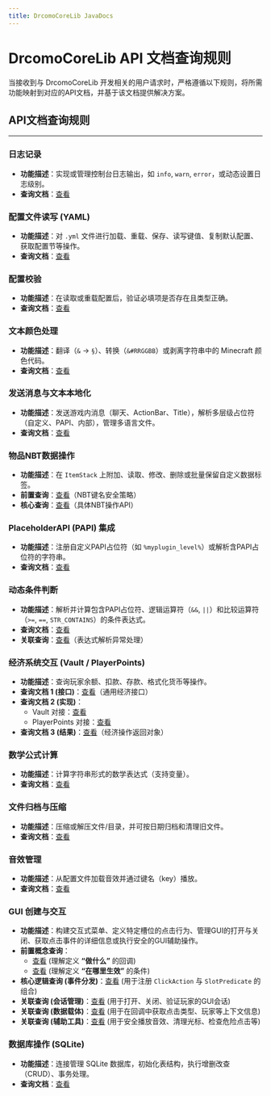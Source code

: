 ```yaml
---
title: DrcomoCoreLib JavaDocs
---
```


# **DrcomoCoreLib API 文档查询规则**

当接收到与 DrcomoCoreLib 开发相关的用户请求时，严格遵循以下规则，将所需功能映射到对应的API文档，并基于该文档提供解决方案。  

## **API文档查询规则**

---

### 日志记录
- **功能描述**：实现或管理控制台日志输出，如 `info`, `warn`, `error`，或动态设置日志级别。  
- **查询文档**：[查看](./JavaDocs/util/DebugUtil-JavaDoc.md)


### 配置文件读写 (YAML)
- **功能描述**：对 `.yml` 文件进行加载、重载、保存、读写键值、复制默认配置、获取配置节等操作。
- **查询文档**：[查看](./JavaDocs/config/YamlUtil-JavaDoc.md)

### 配置校验
- **功能描述**：在读取或重载配置后，验证必填项是否存在且类型正确。
- **查询文档**：[查看](./JavaDocs/config/ConfigValidator-JavaDoc.md)


### 文本颜色处理
- **功能描述**：翻译（`&` → `§`）、转换（`&#RRGGBB`）或剥离字符串中的 Minecraft 颜色代码。  
- **查询文档**：[查看](./JavaDocs/color/ColorUtil-JavaDoc.md)


### 发送消息与文本本地化
- **功能描述**：发送游戏内消息（聊天、ActionBar、Title），解析多层级占位符（自定义、PAPI、内部），管理多语言文件。  
- **查询文档**：[查看](./JavaDocs/message/MessageService-JavaDoc.md)


### 物品NBT数据操作
- **功能描述**：在 `ItemStack` 上附加、读取、修改、删除或批量保留自定义数据标签。  
- **前置查询**：[查看](./JavaDocs/nbt/NbtKeyHandler-JavaDoc.md)（NBT键名安全策略）  
- **核心查询**：[查看](./JavaDocs/nbt/NBTUtil-JavaDoc.md)（具体NBT操作API）


### PlaceholderAPI (PAPI) 集成
- **功能描述**：注册自定义PAPI占位符（如 `%myplugin_level%`）或解析含PAPI占位符的字符串。  
- **查询文档**：[查看](./JavaDocs/hook/placeholder/PlaceholderAPIUtil-JavaDoc.md)


### 动态条件判断
- **功能描述**：解析并计算包含PAPI占位符、逻辑运算符（`&&`, `||`）和比较运算符（`>=`, `==`, `STR_CONTAINS`）的条件表达式。  
- **查询文档**：[查看](./JavaDocs/hook/placeholder/parse/PlaceholderConditionEvaluator-JavaDoc.md)  
- **关联查询**：[查看](./JavaDocs/hook/placeholder/parse/ParseException-JavaDoc.md)（表达式解析异常处理）


### 经济系统交互 (Vault / PlayerPoints)
- **功能描述**：查询玩家余额、扣款、存款、格式化货币等操作。  
- **查询文档 1 (接口)**：[查看](./JavaDocs/hook/economy/EconomyProvider-JavaDoc.md)（通用经济接口）  
- **查询文档 2 (实现)**：  
  - Vault 对接：[查看](./JavaDocs/hook/economy/provider/VaultEconomyProvider-JavaDoc.md)  
  - PlayerPoints 对接：[查看](./JavaDocs/hook/economy/provider/PlayerPointsEconomyProvider-JavaDoc.md)  
- **查询文档 3 (结果)**：[查看](./JavaDocs/hook/economy/EconomyResponse-JavaDoc.md)（经济操作返回对象）


### 数学公式计算
- **功能描述**：计算字符串形式的数学表达式（支持变量）。  
- **查询文档**：[查看](./JavaDocs/math/FormulaCalculator-JavaDoc.md)

### 文件归档与压缩
- **功能描述**：压缩或解压文件/目录，并可按日期归档和清理旧文件。
- **查询文档**：[查看](./JavaDocs/archive/ArchiveUtil-JavaDoc.md)


### 音效管理
- **功能描述**：从配置文件加载音效并通过键名（key）播放。  
- **查询文档**：[查看](./JavaDocs/sound/SoundManager-JavaDoc.md)


### **GUI 创建与交互**
- **功能描述**：构建交互式菜单、定义特定槽位的点击行为、管理GUI的打开与关闭、获取点击事件的详细信息或执行安全的GUI辅助操作。
- **前置概念查询**：
    * [查看](./JavaDocs/gui/interfaces/ClickAction-JavaDoc.md) (理解定义 **“做什么”** 的回调)
    * [查看](./JavaDocs/gui/interfaces/SlotPredicate-JavaDoc.md) (理解定义 **“在哪里生效”** 的条件)
- **核心逻辑查询 (事件分发)**：[查看](./JavaDocs/gui/GuiActionDispatcher-JavaDoc.md) (用于注册 `ClickAction` 与 `SlotPredicate` 的组合)
- **关联查询 (会话管理)**：[查看](./JavaDocs/gui/GUISessionManager-JavaDoc.md) (用于打开、关闭、验证玩家的GUI会话)
- **关联查询 (数据载体)**：[查看](./JavaDocs/gui/ClickContext-JavaDoc.md) (用于在回调中获取点击类型、玩家等上下文信息)
- **关联查询 (辅助工具)**：[查看](./JavaDocs/gui/GuiManager-JavaDoc.md) (用于安全播放音效、清理光标、检查危险点击等)

### 数据库操作 (SQLite)
- **功能描述**：连接管理 SQLite 数据库，初始化表结构，执行增删改查（CRUD）、事务处理。  
- **查询文档**：[查看](./JavaDocs/database)
